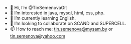 - 👋 Hi, I’m @TinSemenovaGit
- 👀 I’m interested in java, mysql, html, css, php.
- 🌱 I’m currently learning English.
- 💞️ I’m looking to collaborate on SCAND and SUPERCELL.
- 📫 How to reach me: tin.semenova@mysam.by or tin.semenova@yahoo.com

<!---
TinSemenovaGit/TinSemenovaGit is a ✨ special ✨ repository because its `README.md` (this file) appears on your GitHub profile.
You can click the Preview link to take a look at your changes.
--->

